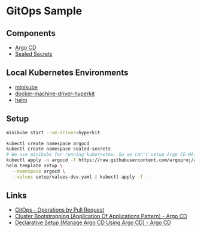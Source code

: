 # GitOps Sample

## Components
- [Argo CD]()
- [Sealed Secrets](https://github.com/bitnami-labs/sealed-secrets)

## Local Kubernetes Environments
- [minikube](https://github.com/kubernetes/minikube)
- [docker-machine-driver-hyperkit](https://github.com/machine-drivers/docker-machine-driver-hyperkit)
- [helm](https://github.com/helm/helm)

## Setup
```bash
minikube start --vm-driver=hyperkit

kubectl create namespace argocd
kubectl create namespace sealed-secrets
# We use minikube for running kubernetes. So we can't setup Argo CD HA.
kubectl apply -n argocd -f https://raw.githubusercontent.com/argoproj/argo-cd/v1.0.2/manifests/install.yaml
helm template setup \
  --namespace argocd \
  --values setup/values-dev.yaml | kubectl apply -f -
```

## Links
- [GitOps - Operations by Pull Request](https://www.weave.works/blog/gitops-operations-by-pull-request)
- [Cluster Bootstrapping (Application Of Applications Pattern) - Argo CD](https://argoproj.github.io/argo-cd/operator-manual/cluster-bootstrapping/#application-of-applications-pattern)
- [Declarative Setup (Manage Argo CD Using Argo CD) - Argo CD](https://argoproj.github.io/argo-cd/operator-manual/declarative-setup/#manage-argo-cd-using-argo-cd)
